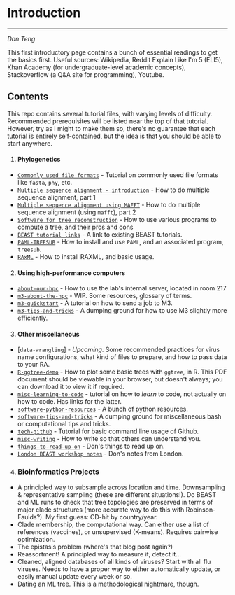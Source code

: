 # Introduction
-----

*Don Teng*

This first introductory page contains a bunch of essential readings to get the basics first. Useful sources: Wikipedia, Reddit Explain Like I'm 5 (ELI5), Khan Academy (for undergraduate-level academic concepts), Stackoverflow (a Q&A site for programming), Youtube.

## Contents
This repo contains several tutorial files, with varying levels of difficulty.  Recommended prerequisites will be listed near the top of that tutorial. However, try as I might to make them so, there's no guarantee that each tutorial is entirely self-contained, but the idea is that you should be able to start anywhere.

1. #### Phylogenetics
 - [`Commonly used file formats`](./content/misc-file-formats.md) - Tutorial on commonly used file formats like `fasta`, `phy`, etc.
 - [`Multiple sequence alignment - introduction`](./content/alignment1-introduction.md) - How to do multiple sequence alignment, part 1
 - [`Multiple sequence alignment using MAFFT`](./content/alignment2-mafft.md) - How to do multiple sequence alignment (using `mafft`), part 2
 - [`Software for tree reconstruction`](./content/methods-tree-computation.md) - How to use various programs to compute a tree, and their pros and cons
 - [`BEAST tutorial links`](./content/software-beast.md) - A link to existing BEAST tutorials.
 - [`PAML-TREESUB`](./content/software-paml-treesub.md) - How to install and use `PAML`, and an associated program, `treesub`.
 - [`RAxML`](./content/software-raxml.md) - How to install RAXML, and basic usage.

2. #### Using high-performance computers
 - [`about-our-hpc`](./content/about-our-hpc.md) - How to use the lab's internal server, located in room 217
 - [`m3-about-the-hpc`](./content/m3-about-the-hpc.md) - WIP. Some resources, glossary of terms.
 - [`m3-quickstart`](./content/m3-quickstart.md) - A tutorial on how to send a job to M3.
 - [`m3-tips-and-tricks`](./content/m3-tips-and-tricks.md) - A dumping ground for how to use M3 slightly more efficiently.

3. #### Other miscellaneous
 - [`data-wrangling`] - *Upcoming*. Some recommended practices for virus name configurations, what kind of files to prepare, and how to pass data to your RA.
 - [`R-ggtree-demo`](./content/R-ggtree_demo.pdf) - How to plot some basic trees with `ggtree`, in R. This PDF document should be viewable in your browser, but doesn't always; you can download it to view it if required.
 - [`misc-learning-to-code`](./content/misc-learning-to-code.md) - tutorial on how to *learn* to code, not actually on how to code. Has links for the latter.
 - [`software-python-resources`](./content/software-python-resources.md) - A bunch of python resources.
 - [`software-tips-and-tricks`](./content/software-tips-and-tricks.md) - A dumping ground for miscellaneous bash or computational tips and tricks.
 - [`tech-github`](./content/tech-github.md) - Tutorial for basic command line usage of Github.
 - [`misc-writing`](./content/misc-writing.md) - How to write so that others can understand you.
 - [`things-to-read-up-on`](./content/things.md) - Don's things to read up on.
 - [`London BEAST workshop notes`](./beast/readme.md) - Don's notes from London.

4. ### Bioinformatics Projects
 - A principled way to subsample across location and time. Downsampling & representative sampling (these are different situations!). Do BEAST and ML runs to check that tree topologies are preserved in terms of major clade structures (more accurate way to do this with Robinson-Faulds?). My first guess: CD-hit by country/year.
 - Clade membership, the computational way.  Can either use a list of references (vaccines), or unsupervised (K-means). Requires pairwise optimization.
 - The epistasis problem (where's that blog post again?)
 - Reassortment! A principled way to measure it, detect it...
 - Cleaned, aligned databases of all kinds of viruses? Start with all flu viruses. Needs to have a proper way to either automatically update, or easily manual update every week or so. 
 - Dating an ML tree. This is a methodological nightmare, though.
